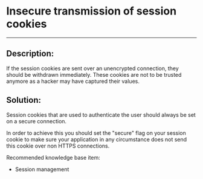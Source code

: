 # Insecure transmission of session cookies
-------

## Description:

If the session cookies are sent over an unencrypted connection,
they should be withdrawn immediately.
These cookies are not to be trusted anymore as a hacker may have captured their values.


## Solution:

Session cookies that are used to authenticate the user should always be set on a
secure connection.

In order to achieve this you should set the "secure" flag on your session cookie
to make sure your application in any circumstance does not send this cookie over non
HTTPS connections.

Recommended knowledge base item:

- Session management
